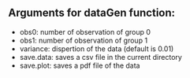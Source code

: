 ## Arguments for dataGen function:

- obs0: number of observation of group 0
- obs1: number of observation of group 1
- variance: dispertion of the data (default is 0.01)
- save.data: saves a csv file in the current directory
- save.plot: saves a pdf file of the data 